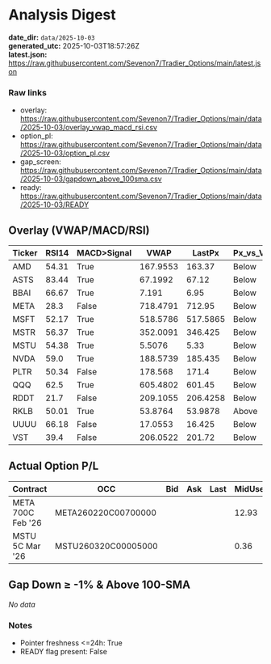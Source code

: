# Analysis Digest

**date_dir:** `data/2025-10-03`  
**generated_utc:** 2025-10-03T18:57:26Z  
**latest.json:** https://raw.githubusercontent.com/Sevenon7/Tradier_Options/main/latest.json

### Raw links

- overlay: https://raw.githubusercontent.com/Sevenon7/Tradier_Options/main/data/2025-10-03/overlay_vwap_macd_rsi.csv
- option_pl: https://raw.githubusercontent.com/Sevenon7/Tradier_Options/main/data/2025-10-03/option_pl.csv
- gap_screen: https://raw.githubusercontent.com/Sevenon7/Tradier_Options/main/data/2025-10-03/gapdown_above_100sma.csv
- ready: https://raw.githubusercontent.com/Sevenon7/Tradier_Options/main/data/2025-10-03/READY

## Overlay (VWAP/MACD/RSI)
| Ticker | RSI14 | MACD>Signal | VWAP | LastPx | Px_vs_VWAP | SMA100 | Gap% | Guidance |
| --- | --- | --- | --- | --- | --- | --- | --- | --- |
| AMD | 54.31 | True | 167.9553 | 163.37 | Below | 148.3264 | 0.56 | TRIM |
| ASTS | 83.44 | True | 67.1992 | 67.12 | Below | 43.9346 | -0.76 | TRIM |
| BBAI | 66.67 | True | 7.191 | 6.95 | Below | 5.6803 | 0.83 | TRIM |
| META | 28.3 | False | 718.4791 | 712.95 | Below | 721.1562 | 0.35 | EXIT |
| MSFT | 52.17 | True | 518.5786 | 517.5865 | Below | 496.936 | 0.26 | TRIM |
| MSTR | 56.37 | True | 352.0091 | 346.425 | Below | 375.1276 | -0.42 | TRIM |
| MSTU | 54.38 | True | 5.5076 | 5.33 | Below | 7.2273 | -0.72 | TRIM |
| NVDA | 59.0 | True | 188.5739 | 185.435 | Below | 163.7721 | 0.16 | TRIM |
| PLTR | 50.34 | False | 178.568 | 171.4 | Below | 152.6208 | -0.35 | TRIM |
| QQQ | 62.5 | True | 605.4802 | 601.45 | Below | 558.6114 | 0.13 | TRIM |
| RDDT | 21.7 | False | 209.1055 | 206.4258 | Below | 176.2993 | 5.52 | EXIT |
| RKLB | 50.01 | True | 53.8764 | 53.9878 | Above | 39.8257 | -0.8 | HOLD |
| UUUU | 66.18 | False | 17.0553 | 16.425 | Below | 9.0176 | 1.43 | TRIM |
| VST | 39.4 | False | 206.0522 | 201.72 | Below | 188.9907 | 0.84 | EXIT |

## Actual Option P/L
| Contract | OCC | Bid | Ask | Last | MidUsed | Entry | Contracts | P/L($) | P/L(%) | IV | source | quote_status | spot_status | spot | strike | type | root | expiry | note |
| --- | --- | --- | --- | --- | --- | --- | --- | --- | --- | --- | --- | --- | --- | --- | --- | --- | --- | --- | --- |
| META 700C Feb '26 | META260220C00700000 |  |  |  | 12.93 | 109.13 | 1 | -9619.5 | -88.15 |  | intrinsic | error | ok | 712.93 | 700.0 | CALL | META | 2026-02-20 |  |
| MSTU 5C Mar '26 | MSTU260320C00005000 |  |  |  | 0.36 | 1.86 | 20 | -3000.0 | -80.65 |  | intrinsic | error | ok | 5.36 | 5.0 | CALL | MSTU | 2026-03-20 |  |

## Gap Down ≥ -1% & Above 100-SMA
_No data_

### Notes
- Pointer freshness <=24h: True
- READY flag present: False
